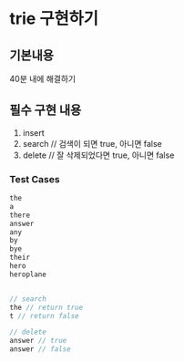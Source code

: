 # trie 구현하기
## 기본내용
40분 내에 해결하기

## 필수 구현 내용
1. insert
2. search // 검색이 되면 true, 아니면 false
3. delete // 잘 삭제되었다면 true, 아니면 false 

### Test Cases
```cpp
the 
a 
there
answer
any
by
bye
their
hero
heroplane


// search 
the // return true
t // return false

// delete
answer // true
answer // false

```